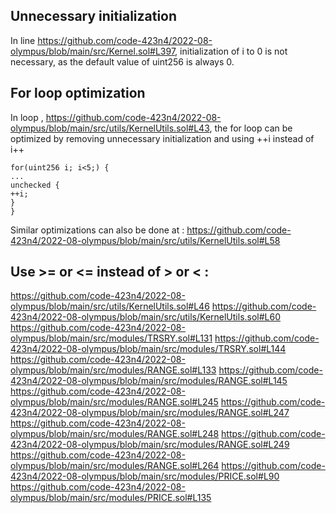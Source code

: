 ## Unnecessary initialization
In line https://github.com/code-423n4/2022-08-olympus/blob/main/src/Kernel.sol#L397, initialization of i to 0 is not necessary, as the default value of uint256 is always 0.

## For loop optimization
In loop , https://github.com/code-423n4/2022-08-olympus/blob/main/src/utils/KernelUtils.sol#L43, the for loop can be optimized by removing unnecessary initialization and using ++i instead of i++ 
```
for(uint256 i; i<5;) {
...
unchecked {
++i;
}
}
```
Similar optimizations can also be done at :
https://github.com/code-423n4/2022-08-olympus/blob/main/src/utils/KernelUtils.sol#L58


## Use >= or <= instead of > or < :
https://github.com/code-423n4/2022-08-olympus/blob/main/src/utils/KernelUtils.sol#L46
https://github.com/code-423n4/2022-08-olympus/blob/main/src/utils/KernelUtils.sol#L60
https://github.com/code-423n4/2022-08-olympus/blob/main/src/modules/TRSRY.sol#L131
https://github.com/code-423n4/2022-08-olympus/blob/main/src/modules/TRSRY.sol#L144
https://github.com/code-423n4/2022-08-olympus/blob/main/src/modules/RANGE.sol#L133
https://github.com/code-423n4/2022-08-olympus/blob/main/src/modules/RANGE.sol#L145
https://github.com/code-423n4/2022-08-olympus/blob/main/src/modules/RANGE.sol#L245
https://github.com/code-423n4/2022-08-olympus/blob/main/src/modules/RANGE.sol#L247
https://github.com/code-423n4/2022-08-olympus/blob/main/src/modules/RANGE.sol#L248
https://github.com/code-423n4/2022-08-olympus/blob/main/src/modules/RANGE.sol#L249
https://github.com/code-423n4/2022-08-olympus/blob/main/src/modules/RANGE.sol#L264
https://github.com/code-423n4/2022-08-olympus/blob/main/src/modules/PRICE.sol#L90
https://github.com/code-423n4/2022-08-olympus/blob/main/src/modules/PRICE.sol#L135


